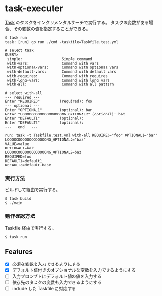 # task-executer

[Task](https://taskfile.dev/) のタスクをインクリメンタルサーチで実行する。
タスクの変数がある場合、その変数の値を指定することができる。

```shell
$ task run
task: [run] go run ./cmd -taskfile=Taskfile.test.yml

# select task
QUERY>
 simple:                  Simple command                                                                                                                                                                                                                   
 with-vars:               Command with vars
 with-optional-vars:      Command with optional vars
 with-default-vars:       Command with default vars
 with-requires:           Command with requires
 with-long-vars:          Command with long vars
 with-all:                Command with all pattern

# select with-all
--- required ---
Enter "REQUIRED"         (required): foo
--- optional ---
Enter "OPTIONAL1"        (optional): bar
Enter "LOOOOOOOOOOOOOOOOOONG_OPTIONAL2" (optional): baz
Enter "DEFAULT1"         (optional): 
Enter "DEFAULT2"         (optional): 
---   end   ---

run: task -t Taskfile.test.yml with-all REQUIRED="foo" OPTIONAL1="bar" LOOOOOOOOOOOOOOOOOONG_OPTIONAL2="baz"
VALUE=value
OPTIONAL1=bar
LOOOOOOOOOOOOOOOOOONG_OPTIONAL2=baz
REQUIRED=foo
DEFAULT1=default1
DEFAULT2=default-base
```

### 実行方法

ビルドして経由で実行する。

```shell
$ task build
$ ./main
```

### 動作確認方法

Taskfile 経由で実行する。

```shell
$ task run
```

## Features

- [x] 必須な変数を入力できるようにする
- [x] デフォルト値付きのオプショナルな変数を入力できるようにする
- [ ] 入力プロンプトにデフォルト値の値を入力する
- [ ] 依存先のタスクの変数も入力できるようにする
- [ ] include した Taskfile に対応する
